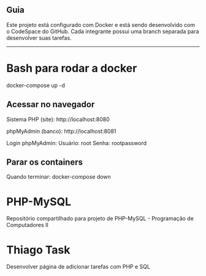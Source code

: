 ## Guia

Este projeto está configurado com Docker e está sendo desenvolvido com o CodeSpace do GitHub.
Cada integrante possui uma branch separada para desenvolver suas tarefas.

---

# Bash para rodar a docker
docker-compose up -d

## Acessar no navegador
Sistema PHP (site):
http://localhost:8080

phpMyAdmin (banco):
http://localhost:8081

Login phpMyAdmin:
Usuário: root
Senha: rootpassword

## Parar os containers
Quando terminar:
docker-compose down

# PHP-MySQL
Repositório compartilhado para projeto de PHP-MySQL - Programação de Computadores II




# Thiago Task
Desenvolver página de adicionar tarefas com PHP e SQL
